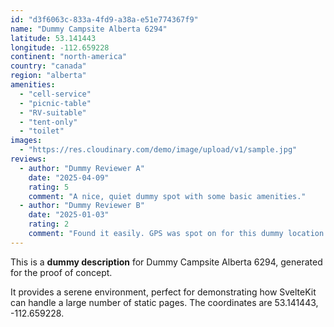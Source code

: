 ```yaml
---
id: "d3f6063c-833a-4fd9-a38a-e51e774367f9"
name: "Dummy Campsite Alberta 6294"
latitude: 53.141443
longitude: -112.659228
continent: "north-america"
country: "canada"
region: "alberta"
amenities:
  - "cell-service"
  - "picnic-table"
  - "RV-suitable"
  - "tent-only"
  - "toilet"
images:
  - "https://res.cloudinary.com/demo/image/upload/v1/sample.jpg"
reviews:
  - author: "Dummy Reviewer A"
    date: "2025-04-09"
    rating: 5
    comment: "A nice, quiet dummy spot with some basic amenities."
  - author: "Dummy Reviewer B"
    date: "2025-01-03"
    rating: 2
    comment: "Found it easily. GPS was spot on for this dummy location."
---
```


This is a **dummy description** for Dummy Campsite Alberta 6294, generated for the proof of concept.

It provides a serene environment, perfect for demonstrating how SvelteKit can handle a large number of static pages. The coordinates are 53.141443, -112.659228.
